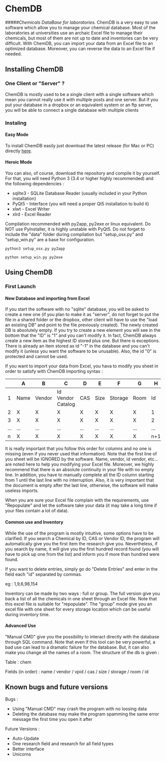 # ChemDB
#####_Chemicals DataBase for laboratories._
ChemDB is a very easy to use software which allow you to manage your chemical database.
Most of the laboratories at universities use an archaic Excel file to manage their chemicals, but most of them are not up to date and inventories can be very difficult. With ChemDB, you can import your data from an Excel file to an optimized database. Moreover, you can reverse the data to an Excel file if needed.

## Installing ChemDB
### One Client or "Server" ?
ChemDB is mostly used to be a single client with a single software which mean you cannot really use it with multiple posts and one server. But if you put your database in a dropbox or an equivalent system or an ftp server, you will be able to connect a single database with multiple clients

### Instaling
#### Easy Mode
To install ChemDB easily just download the latest release (for Mac or PC) directly [here](https://github.com/dedichan/ChemDB/releases).

#### Heroic Mode
You can also, of course, download the repository and compile it by yourself. For that, you will need Python 3 (3.4 or higher highly recommended) and the following dependencies :
* sqlite3 - SQLite Database Reader (usually included in your Python installation)
* PyQt5 - Interface (you will need a proper Qt5 installation to build it)
* xlwt - Excel Writer 
* xlrd - Excel Reader 

Compilation recommended with py2app, py2exe or linux equivalent. Do NOT use PyInstaller, it is highly unstable with PyQt5.
Do not forget to include the "data" folder during compilation but "setup_osx.py" and "setup_win.py" are a base for configuration.

`python3 setup_osx.py py2app`

`python setup_win.py py2exe`

## Using ChemDB
### First Launch
#### New Database and importing from Excel
If you start the software with no "sqlite" database, you will be asked to create a new one (if you plan to make it as "server", do not forget to put the file in a shared folder or the dropbox, other client will have to use the "load an existing DB" and point to the file previously created).
The newly created DB is absolutely empty. If you try to create a new element you will see in the bottom that the "ID" is "1" and you can't modify it. In fact, ChemDB always create a new item as the highest ID stored plus one. But there is exceptions. There is already an item stored as id "-1" in the database and you can't modify it (unless you want the software to be unusable). Also, the id "0" is protected and cannot be used.

If you want to import your data from Excel, you hava to modify you sheet in order to satisfy with ChemDB importing syntax :

|   | A  | B  | C |D |E |F |G |H |
| --------|---------|-------|-------|-------|-------|-------|-------|-------|
| 1  | Name   | Vendor    | Id Vendor Catalog    |  CAS   |Size    | Storage    | Room    | Id    |
| 2 | X | X    | X    | X    | X    | X    | X    | 1    |
| 3 |  X | X    | X    | X    | X    | X    | X    | 2    |
| ... | ... |... |... |... |... |... |... |... |
| n |  X | X    | X    | X    | X    | X    | X    | n+1    |

It is really important that you follow this order for columns and no one is missing (even if you never used that information). Note that the first line of you sheet will be IGNORED by the software. Name, vendor, id vendor, etc... are noted here to help you modifying your Excel file. Moreover, we highly recommend that there is an absolute continuity in your file with no empty line. In addition, you have to manually complete all the ID column starting from 1 until the last line with no interruption. Also, it is very important that the document is empty after the last line, otherwise, the software will make useless imports.

When you are sure your Excel file complain with the requirements, use "Repopulate" and let the software take your data (it may take a long time if your files contain a lot of data).

#### Common use and Inventory

While the use of the program is mostly intuitive, some options have to be clarified. If you search a Chemical by ID, CAS or Vendor ID, the program will automatically give you the first item the research give you. Nevertheless, if you search by name, it will give you the first hundred record found (you will have to pick up one from the list) and inform you if more than hundred were found.

If you want to delete entries, simply go do "Delete Entries" and enter in the field each "id" separated by commas. 

eg : 1,9,6,98,154

Inventory can be made by two ways : full or group. The full version give you back a list of all the chemicals in one sheet through an Excel file. Note that this excel file is suitable for "repopulate". The "group" mode give you an excel file with one sheet for every storage location which can be useful during inventory time.

#### Advanced Use

"Manual CMD" give you the possibility to interact directly with the database through SQL command. Note that even if this tool can be very powerful, a bad use can lead to a dramatic failure for the database. But, it can also make you change all the names of a room. The structure of the db is given :

Table : chem

Fields (in order) : name / vendor / vpid / cas / size / storage / room / id

## Known bugs and future versions 

Bugs :
* Using "Manual CMD" may crash the program with no loosing data
* Deleting the database may make the program spamming the same error message the first time you open it after

Future Versions :
* Auto-Update
* One research field and research for all field types
* Better interface
* Unicorns
